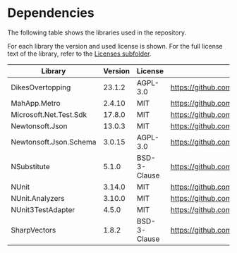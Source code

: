 # Dependencies
The following table shows the libraries used in the repository.

For each library the version and used license is shown. For the full license text of the library, refer to the [Licenses subfolder](Licenses).

| Library                | Version | License      | Source                                            |
|------------------------|---------|--------------|---------------------------------------------------|
| DikesOvertopping       | 23.1.2  | AGPL-3.0     | https://github.com/Deltares/DikesOvertopping      |
| MahApp.Metro           | 2.4.10  | MIT          | https://github.com/MahApps/MahApps.Metro          |
| Microsoft.Net.Test.Sdk | 17.8.0  | MIT          | https://github.com/microsoft/vstest               |
| Newtonsoft.Json        | 13.0.3  | MIT          | https://github.com/JamesNK/Newtonsoft.Json        |
| Newtonsoft.Json.Schema | 3.0.15  | AGPL-3.0     | https://github.com/JamesNK/Newtonsoft.Json.Schema |
| NSubstitute            | 5.1.0   | BSD-3-Clause | https://github.com/nsubstitute/NSubstitute        |
| NUnit                  | 3.14.0  | MIT          | https://github.com/nunit/nunit                    |
| NUnit.Analyzers        | 3.10.0  | MIT          | https://github.com/nunit/nunit.analyzers          |
| NUnit3TestAdapter      | 4.5.0   | MIT          | https://github.com/nunit/nunit3-vs-adapter        |
| SharpVectors           | 1.8.2   | BSD-3-Clause | https://github.com/ElinamLLC/SharpVectors         |
